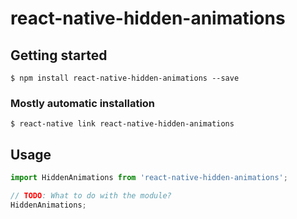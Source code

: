 # react-native-hidden-animations

## Getting started

`$ npm install react-native-hidden-animations --save`

### Mostly automatic installation

`$ react-native link react-native-hidden-animations`

## Usage
```javascript
import HiddenAnimations from 'react-native-hidden-animations';

// TODO: What to do with the module?
HiddenAnimations;
```

